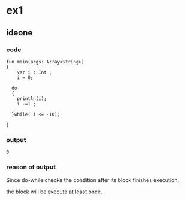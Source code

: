 # ex1
## ideone
### code
  
    fun main(args: Array<String>) 
    {
        var i : Int ;
        i = 0;
      
      do 
      {
      	println(i);
      	i -=1 ;
      	
      }while( i <= -10);
      
    }
### output
  
    0
### reason of output
Since do-while checks the condition after its block finishes execution,

the block will be execute at least once.
